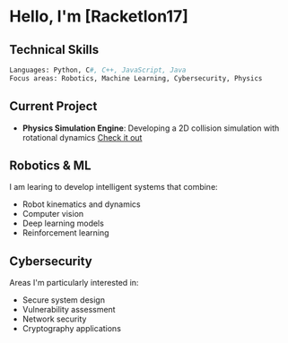 # Hello, I'm [Racketlon17]

## Technical Skills

```python
Languages: Python, C#, C++, JavaScript, Java
Focus areas: Robotics, Machine Learning, Cybersecurity, Physics
```

## Current Project

- **Physics Simulation Engine**: Developing a 2D collision simulation with rotational dynamics [Check it out](https://github.com/Racketlon17/2d-collision-simulator)

## Robotics & ML

I am learing to develop intelligent systems that combine:
- Robot kinematics and dynamics
- Computer vision
- Deep learning models
- Reinforcement learning

## Cybersecurity

Areas I'm particularly interested in:
- Secure system design
- Vulnerability assessment
- Network security
- Cryptography applications
<!---
Racketlon17/Racketlon17 is a ✨ special ✨ repository because its `README.md` (this file) appears on your GitHub profile.
You can click the Preview link to take a look at your changes.
--->

